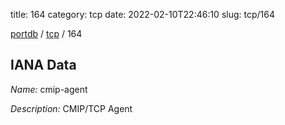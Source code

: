 title: 164
category: tcp
date: 2022-02-10T22:46:10
slug: tcp/164

[portdb](/) / [tcp](/category/tcp.html) / 164


## IANA Data

_Name:_ cmip-agent

_Description:_ CMIP/TCP Agent

